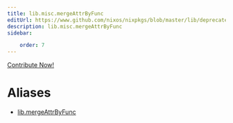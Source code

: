```yaml
---
title: lib.misc.mergeAttrByFunc
editUrl: https://www.github.com/nixos/nixpkgs/blob/master/lib/deprecated.nix#L251C21
description: lib.misc.mergeAttrByFunc
sidebar:

    order: 7
---
```


<a href="https://www.github.com/nixos/nixpkgs/blob/master/lib/deprecated.nix#L251C21">Contribute Now!</a>


# Aliases

- [lib.mergeAttrByFunc](/reference/libmergeAttrByFunc)


